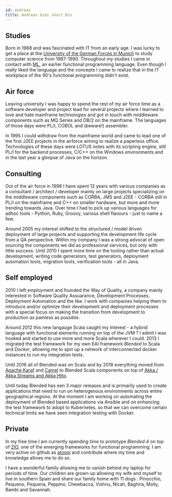```yaml
---
id: andreas
title: Andreas Gies short Bio
---
```


## Studies

Born in 1968 and was fascinated with IT from an early age. I was lucky to get a place at the [University of the German Forces in Munich](https://www.unibw.de/) to study computer science from 1987-1990. Throughout my studies I came in contact with [ML](https://en.wikipedia.org/wiki/ML_(programming_language)), an earlier functional programming language. Even though I really liked the language and the concepts I came to realize that in the IT workplace of the 90's functional programming didn't exist.

## Air force
Leaving university I was happy to spend the rest of my air force time as a software developer and project lead for several projects where I learned to love and hate mainframe technologies and got in touch with middleware components such as MQ Series and DB/2 on the mainframe. The languages of those days were PL/I, COBOL and (beware!) assembler.

In 1995 I could withdraw from the mainframe world and came to lead one of the first J2EE projects in the airforce aiming to realize a paperless office. Technologies of these days were LOTUS notes with its scripting engine, still PL/I for the backend processes, C/C++ on the Windows environments and in the last year a glimpse of Java on the horizon.

## Consulting

Out of the air force in 1998 I have spent 12 years with various companies as a consultant / architect / developer mainly on large projects specializing on the middleware components such as CORBA, JMS and J2EE - CORBA still in PL/I on the mainframe and C++ on smaller hardware, but more and more trending towards Java. Over time I had to pick up various languages for adhoc tools - Python, Ruby, Groovy, various shell flavours - just to name a few.

Around 2005 my interest shifted to the structured / model driven deployment of large projects and supporting the development life cycle from a QA perspective. Within my company I was a strong advocat of open sourcing the components we did as professional services, but only with little success. Until 2010 I spent more time on the tooling rather than actual development, writing code generators, test generators, deployment automation tools, migration tools, verification tools - all in Java.

## Self employed

2010 I left employment and founded the Way of Quality, a company mainly interested in Software Quality Assuarance, Development Processes, Deployment Automation and the like. I work with companies helping them to introduce and/or optimize their development and deployment processes with a special focus on making the transition from development to production as painless as possible.

Around 2012 this new langauge Scala caught my interest - a hybrid language with functional elements running on top of the JVM ? I admit I was hooked and started to use more and more Scala wherever I could. 2013 I migrated the test framework for my own EAI framework _Blended_ to Scala and _Docker_, allowing me to spin up a network of interconnected docker instances to run my integration tests.

Until 2016 all of Blended was on Scala and by 2018 everything moved from [Apache Karaf](http://karaf.apache.org/) and [Camel](http://camel.apache.org) to Blended Scala components on top of [Akka / Akka Streams and Akka Http](https://akka.io/docs/).

Until today Blended has een 3 major releases and is primarily used to create applications that need to run on heterogenous environments across entire geographical regions. At the moment I am working on automating the deployment of Blended based applications via Ansible and on enhancing the test framework to adopt to Kubernetes, so that we can overcome certain technical limits we have seen integration testing with Docker.

## Private

In my free time I am currently spending time to prototype _Blended 4_ on top of [ZIO](https://zio.dev/), one of the emerging frameworks for functional programming. I am very active on github as [atooni](https://github.com/atooni) and contribute where my time and knowledge allows me to do so.

I have a wonderful family allowing me to vanish behind my laptop for periods of time. Our children are grown up allowing my wife and myself to live in southern Spain and share our family home with 11 dogs : Pinocchio, Pequeno, Pequena, Peppino, Chewbacca, Vishnu, Nicah, Baghira, Molly, Bambi and Savannah.